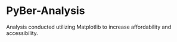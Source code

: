 # PyBer-Analysis
Analysis conducted utilizing Matplotlib to increase affordability and accessibility.
